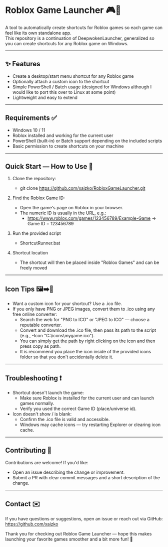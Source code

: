 # Roblox Game Launcher 🎮🚀

A tool to automatically create shortcuts for Roblox games so each game can feel like its own standalone app.  
This repository is a continuation of DeepwokenLauncher, generalized so you can create shortcuts for any Roblox game on Windows.

---

## ✨ Features
- Create a desktop/start menu shortcut for any Roblox game
- Optionally attach a custom icon to the shortcut
- Simple PowerShell / Batch usage (designed for Windows although I would like to port this over to Linux at some point)
- Lightweight and easy to extend

---

## Requirements ✅
- Windows 10 / 11
- Roblox installed and working for the current user
- PowerShell (built-in) or Batch support depending on the included scripts
- Basic permission to create shortcuts on your machine

---

## Quick Start — How to Use 🚀

1. Clone the repository:
   - git clone https://github.com/xaizko/RobloxGameLauncher.git

2. Find the Roblox Game ID:
   - Open the game's page on Roblox in your browser.
   - The numeric ID is usually in the URL, e.g.:
     - https://www.roblox.com/games/123456789/Example-Game → Game ID = 123456789

3. Run the provided script
   - ShortcutRunner.bat

4. Shortcut location
   - The shortcut will then be placed inside "Roblox Games" and can be freely moved

---

## Icon Tips 🖼️➡️🔘
- Want a custom icon for your shortcut? Use a .ico file.
- If you only have PNG or JPEG images, convert them to .ico using any free online converter:
  - Search the web for "PNG to ICO" or "JPEG to ICO" — choose a reputable converter.
  - Convert and download the .ico file, then pass its path to the script (e.g., -Icon "C:\icons\mygame.ico").
  - You can simply get the path by right clicking on the icon and then press copy as path.
  - It is recommend you place the icon inside of the provided icons folder so that you don't accidentally delete it.

---

## Troubleshooting ❗
- Shortcut doesn't launch the game:
  - Make sure Roblox is installed for the current user and can launch games normally.
  - Verify you used the correct Game ID (place/universe id).
- Icon doesn't show / is blank:
  - Confirm the .ico file is valid and accessible.
  - Windows may cache icons — try restarting Explorer or clearing icon cache.

---

## Contributing 🤝
Contributions are welcome! If you'd like:
- Open an issue describing the change or improvement.
- Submit a PR with clear commit messages and a short description of the change.

---

## Contact ✉️
If you have questions or suggestions, open an issue or reach out via GitHub: https://github.com/xaizko

Thank you for checking out Roblox Game Launcher — hope this makes launching your favorite games smoother and a bit more fun! 🎉
